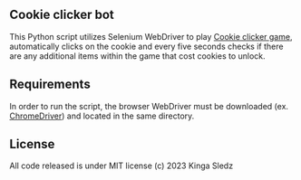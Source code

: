 ## Cookie clicker bot

This Python script utilizes Selenium WebDriver to play [Cookie clicker game](http://orteil.dashnet.org/experiments/cookie/), 
automatically clicks on the cookie and every five seconds checks if there are any additional items within the game that cost cookies to unlock.

## Requirements
In order to run the script, the browser WebDriver must be downloaded (ex. [ChromeDriver](https://chromedriver.chromium.org/downloads)) and located in the same directory. 

## License
All code released is under MIT license (c) 2023 Kinga Sledz

